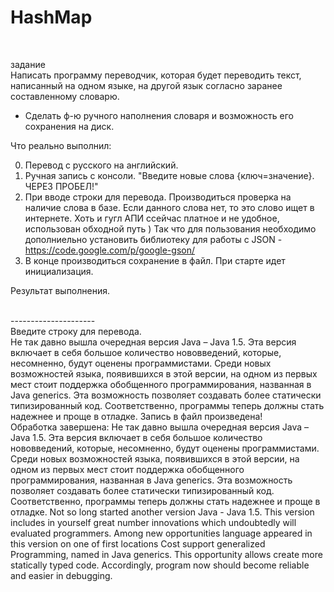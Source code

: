 <h1>HashMap</h1> <br>

<span>задание</span><br>
Написать программу переводчик, которая будет переводить текст, написанный на одном языке, 
на другой язык согласно заранее составленному словарю. <br>
* Сделать ф-ю ручного наполнения словаря и возможность его сохранения на диск.<br>



<p> Что реально выполнил: </p>

0. Перевод с русского на английский.<br>
1. Ручная запись с консоли. "Введите новые слова {ключ=значение}. ЧЕРЕЗ ПРОБЕЛ!"<br>
2. При вводе строки для перевода. Производиться проверка на наличие слова в базе. 
Если данного слова нет, то это слово ищет в интернете. 
Хоть и гугл АПИ ссейчас платное и не удобное, использован обходной путь )
Так что для пользования необходимо дополниельно установить библиотеку для работы с JSON - https://code.google.com/p/google-gson/
3. В конце производиться сохранение в файл. При старте идет инициализация.



Результат выполнения.<br><br>

--------------------- <br>
Введите строку для перевода.<br>
Не так давно вышла очередная версия Java – Java 1.5. Эта версия включает в себя большое количество нововведений, которые, несомненно, будут оценены программистами. Среди новых возможностей языка, появившихся в этой версии, на одном из первых мест стоит поддержка обобщенного программирования, названная в Java generics. Эта возможность позволяет создавать более статически типизированный код. Соответственно, программы теперь должны стать надежнее и проще в отладке.
Запись в файл произведена!<br>
Обработка завершена: Не так давно вышла очередная версия Java – Java 1.5. Эта версия включает в себя большое количество нововведений, которые, несомненно, будут оценены программистами. Среди новых возможностей языка, появившихся в этой версии, на одном из первых мест стоит поддержка обобщенного программирования, названная в Java generics. Эта возможность позволяет создавать более статически типизированный код. Соответственно, программы теперь должны стать надежнее и проще в отладке. Not so long started another version Java - Java 1.5. This version includes in yourself great number innovations which undoubtedly will evaluated programmers. Among new opportunities language appeared in this version on one of first locations Cost support generalized Programming, named in Java generics. This opportunity allows create more statically typed code. Accordingly, program now should become reliable and easier in debugging.

